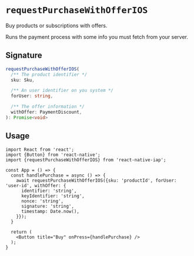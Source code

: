# `requestPurchaseWithOfferIOS`

Buy products or subscriptions with offers.

Runs the payment process with some info you must fetch from your server.

## Signature

```ts
requestPurchaseWithOfferIOS(
  /** The product identifier */
  sku: Sku,

  /** An user identifier on you system */
  forUser: string,

  /** The offer information */
  withOffer: PaymentDiscount,
): Promise<void>
```

## Usage

```tsx
import React from 'react';
import {Button} from 'react-native';
import {requestPurchaseWithOfferIOS} from 'react-native-iap';

const App = () => {
  const handlePurchase = async () => {
    await requestPurchaseWithOfferIOS({sku: 'productId', forUser: 'user-id', withOffer: {
      identifier: 'string',
      keyIdentifier: 'string',
      nonce: 'string',
      signature: 'string',
      timestamp: Date.now(),
    }});
  }

  return (
    <Button title="Buy" onPress={handlePurchase} />
  );
}
```
